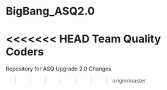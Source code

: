# BigBang_ASQ2.0
<<<<<<< HEAD
Team Quality Coders
=======
Repository for ASQ Upgrade 2.0 Changes
>>>>>>> origin/master
